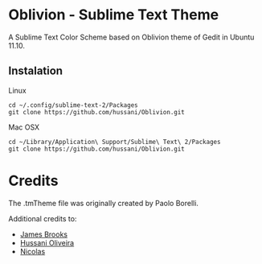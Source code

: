 # Oblivion - Sublime Text Theme

A Sublime Text Color Scheme based on Oblivion theme of Gedit in Ubuntu 11.10.

## Instalation

Linux

    cd ~/.config/sublime-text-2/Packages
    git clone https://github.com/hussani/Oblivion.git

Mac OSX

    cd ~/Library/Application\ Support/Sublime\ Text\ 2/Packages
    git clone https://github.com/hussani/Oblivion.git

# Credits
    
The .tmTheme file was originally created by Paolo Borelli.

Additional credits to:

- [James Brooks](http://github.com/jbrooksuk)
- [Hussani Oliveira](http://github.com/hussani)
- [Nicolas](http://github.com/tMaxx)
